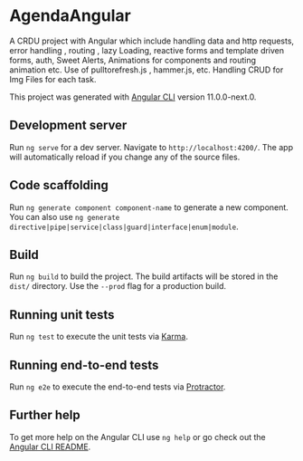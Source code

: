 # AgendaAngular

A CRDU project with Angular which include handling data and http requests, error handling , routing , lazy Loading, reactive forms and template driven forms, auth, Sweet Alerts, Animations for components and routing animation etc.
Use of pulltorefresh.js , hammer.js, etc.
Handling CRUD for Img Files for each task.

This project was generated with [Angular CLI](https://github.com/angular/angular-cli) version 11.0.0-next.0.


## Development server

Run `ng serve` for a dev server. Navigate to `http://localhost:4200/`. The app will automatically reload if you change any of the source files.

## Code scaffolding

Run `ng generate component component-name` to generate a new component. You can also use `ng generate directive|pipe|service|class|guard|interface|enum|module`.

## Build

Run `ng build` to build the project. The build artifacts will be stored in the `dist/` directory. Use the `--prod` flag for a production build.

## Running unit tests

Run `ng test` to execute the unit tests via [Karma](https://karma-runner.github.io).

## Running end-to-end tests

Run `ng e2e` to execute the end-to-end tests via [Protractor](http://www.protractortest.org/).

## Further help

To get more help on the Angular CLI use `ng help` or go check out the [Angular CLI README](https://github.com/angular/angular-cli/blob/master/README.md).
